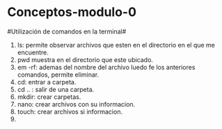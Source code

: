 # Conceptos-modulo-0
#Utilización de comandos en la terminal#

1. ls: permite observar archivos que esten en el directorio en el que me encuentre.
2. pwd muestra en el directorio que este ubicado.
3. em -rf: ademas del nombre del archivo luedo fe los anteriores comandos, permite eliminar.
4. cd: entrar a carpeta.
5. cd .. : salir de una carpeta.
6. mkdir: crear carpetas.
7. nano: crear archivos con su informacion.
8. touch: crear archivos si informacion.
9. 
